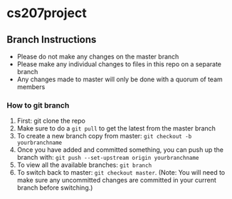# cs207project

## Branch Instructions
- Please do not make any changes on the master branch
- Please make any individual changes to files in this repo on a separate branch
- Any changes made to master will only be done with a quorum of team members
 
### How to git branch
1. First: git clone the repo
2. Make sure to do a ```git pull``` to get the latest from the master branch
3. To create a new branch copy from master: ```git checkout -b yourbranchname```
4. Once you have added and committed something, you can push up the branch with: ```git push --set-upstream origin yourbranchname```
5. To view all the available branches: ```git branch```
6. To switch back to master: ```git checkout master```. (Note: You will need to make sure any uncommitted changes are committed in your current branch before switching.)
